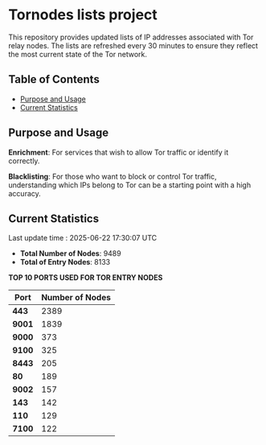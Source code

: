 # Tornodes lists project

This repository provides updated lists of IP addresses associated with Tor relay nodes. The lists are refreshed every 30 minutes to ensure they reflect the most current state of the Tor network.

## Table of Contents

- [Purpose and Usage](#purpose-and-usage)
- [Current Statistics](#current-statistics)


## Purpose and Usage

**Enrichment**: For services that wish to allow Tor traffic or identify it correctly.

**Blacklisting**: For those who want to block or control Tor traffic, understanding which IPs belong to Tor can be a starting point with a high accuracy.

## Current Statistics

Last update time : 2025-06-22 17:30:07 UTC

- **Total Number of Nodes**: 9489
- **Total of Entry Nodes**: 8133

**TOP 10 PORTS USED FOR TOR ENTRY NODES**

| **Port** | **Number of Nodes** |
|------|-----------------|
| **443**   | 2389  |
| **9001**   | 1839  |
| **9000**   | 373  |
| **9100**   | 325  |
| **8443**   | 205  |
| **80**   | 189  |
| **9002**   | 157  |
| **143**   | 142  |
| **110**   | 129  |
| **7100**   | 122  |

